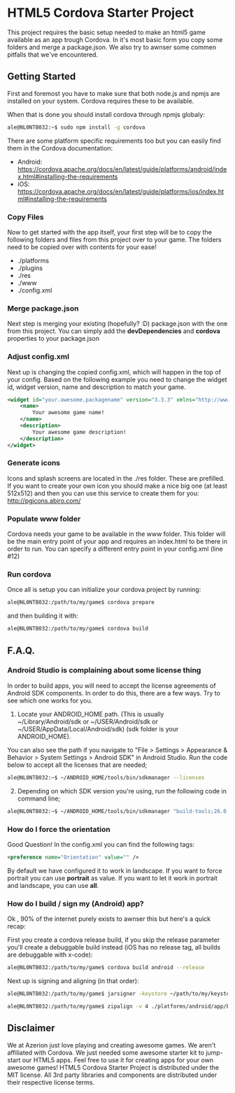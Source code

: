 HTML5 Cordova Starter Project
=============================
This project requires the basic setup needed to make an html5 game available as an app trough Cordova.
In it's most basic form you copy some folders and merge a package.json. We also try to awnser some commen pitfalls that we've encountered.

Getting Started
---------------
First and foremost you have to make sure that both node.js and npmjs are installed on your system. Cordova requires these to be available.

When that is done you should install cordova through npmjs globaly:
```bash
ale@NL0NTB032:~$ sudo npm install -g cordova
```

There are some platform specific requirements too but you can easily find them in the Cordova documentation:
* Android: https://cordova.apache.org/docs/en/latest/guide/platforms/android/index.html#installing-the-requirements
* iOS: https://cordova.apache.org/docs/en/latest/guide/platforms/ios/index.html#installing-the-requirements

### Copy Files

Now to get started with the app itself, your first step will be to copy the following folders and files from this project over to your game. The folders need to be copied over with contents for your ease!

* ./platforms
* ./plugins
* ./res
* ./www
* ./config.xml

### Merge package.json
Next step is merging your existing (hopefully? :D) package.json with the one from this project. You can simply add the **devDependencies** and **cordova** properties to your package.json

### Adjust config.xml
Next up is changing the copied config.xml, which will happen in the top of your config.
Based on the following example you need to change the widget id, widget version, name and description to match your game.
```xml
<widget id="your.awesome.packagename" version="3.3.3" xmlns="http://www.w3.org/ns/widgets" xmlns:cdv="http://cordova.apache.org/ns/1.0">
    <name>
        Your awesome game name!
    </name>
    <description>
        Your awesome game description!
    </description>
</widget>
```

### Generate icons
Icons and splash screens are located in the ./res folder. These are prefilled. If you want to create your own icon you should make a nice big one (at least 512x512) and then you can use this service to create them for you: http://pgicons.abiro.com/

### Populate www folder
Cordova needs your game to be available in the www folder. This folder will be the main entry point of your app and requires an index.html to be there in order to run.
You can specify a different entry point in your config.xml (line #12)

### Run cordova
Once all is setup you can initialize your cordova project by running:
```bash
ale@NL0NTB032:/path/to/my/game$ cordova prepare
```

and then building it with:
```bash
ale@NL0NTB032:/path/to/my/game$ cordova build
```

F.A.Q.
------
### Android Studio is complaining about some license thing
In order to build apps, you will need to accept the license agreements of Android SDK components. In order to do this, there are a few ways. Try to see which one works for you.

1) Locate your ANDROID_HOME path. (This is usually ~/Library/Android/sdk or ~/USER/Android/sdk or ~/USER/AppData/Local/Android/sdk) (sdk folder is your ANDROID_HOME).

You can also see the path if you navigate to "File > Settings > Appearance & Behavior > System Settings > Android SDK" in Android Studio.
Run the code below to accept all the licenses that are needed;

```bash
ale@NL0NTB032:~$ ~/ANDROID_HOME/tools/bin/sdkmanager --licenses
```

2) Depending on which SDK version you're using, run the following code in command line;
```bash
ale@NL0NTB032:~$ ~/ANDROID_HOME/tools/bin/sdkmanager "build-tools;26.0.1" "platforms;android-26"
```
### How do I force the orientation
Good Question! In the config.xml you can find the following tags:
```xml
<preference name="Orientation" value="" />
```
By default we have configured it to work in landscape. If you want to force portrait you can use **portrait** as value. If you want to let it work in portrait and landscape, you can use **all**.

### How do I build / sign my (Android) app?

Ok , 90% of the internet purely exists to awnser this but here's a quick recap:

First you create a cordova release build, if you skip the release parameter you'll create a debuggable build instead (iOS has no release tag, all builds are debuggable with x-code):
```bash
ale@NL0NTB032:/path/to/my/game$ cordova build android --release
```

Next up is signing and aligning (in that order):

```bash
ale@NL0NTB032:/path/to/my/game$ jarsigner -keystore ~/path/to/my/keystore.keystore ./platforms/android/app/build/outputs/apk/release/app-release-unsigned.apk my-keystore-alias

ale@NL0NTB032:/path/to/my/game$ zipalign -v 4 ./platforms/android/app/build/outputs/apk/release/app-release-unsigned.apk ./android-release.apk
```

Disclaimer
----------
We at Azerion just love playing and creating awesome games. We aren't affiliated with Cordova. We just needed some awesome starter kit to jump-start our HTML5 apps. Feel free to use it for creating apps for your own awesome games!
HTML5 Cordova Starter Project is distributed under the MIT license. All 3rd party libraries and components are distributed under their
respective license terms.
